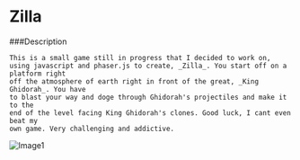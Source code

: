 Zilla
=====

###Description

```
This is a small game still in progress that I decided to work on, 
using javascript and phaser.js to create, _Zilla_. You start off on a platform right 
off the atmosphere of earth right in front of the great, _King Ghidorah_. You have 
to blast your way and doge through Ghidorah's projectiles and make it to the 
end of the level facing King Ghidorah's clones. Good luck, I cant even beat my 
own game. Very challenging and addictive.
```


![Image1](https://cloud.githubusercontent.com/assets/7136454/5610837/331ba310-9483-11e4-80ae-9711d1128a12.png)
